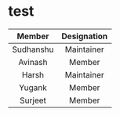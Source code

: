 # test

|    Member    | Designation |
| :----------: | :----------: |
|  Sudhanshu   |  Maintainer |
|   Avinash    |     Member |
|    Harsh     |  Maintainer |
|    Yugank    |    Member   |
| Surjeet      |   Member      |
